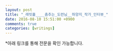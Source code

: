 ```yaml
---
layout: post
title: "_래빗홀____춤추는_도련님__하양지_작가_인터뷰_"
date: 2016-08-10 15:51:00 +0900
comments: true 
categories: [writings] 
---
```

*아래 링크를 통해 전문을 확인 가능합니다. 

 

